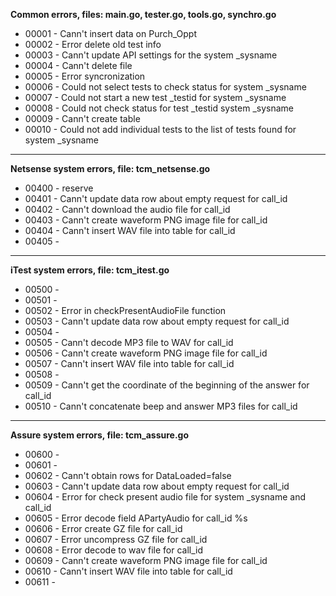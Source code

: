 **Common errors, files: main.go, tester.go, tools.go, synchro.go**
* 00001 - Cann't insert data on Purch_Oppt
* 00002 - Error delete old test info
* 00003 - Cann't update API settings for the system _sysname
* 00004 - Cann't delete file
* 00005 - Error syncronization
* 00006 - Could not select tests to check status for system _sysname
* 00007 - Could not start a new test _testid for system _sysname
* 00008 - Could not check status for test _testid system _sysname
* 00009 - Cann't create table
* 00010 - Could not add individual tests to the list of tests found for system _sysname
---
**Netsense system errors, file: tcm_netsense.go**
* 00400 - reserve
* 00401 - Cann't update data row about empty request for call_id
* 00402 - Cann't download the audio file for call_id
* 00403 - Cann't create waveform PNG image file for call_id
* 00404 - Cann't insert WAV file into table for call_id
* 00405 - 
---
**iTest system errors, file: tcm_itest.go**
* 00500 - 
* 00501 - 
* 00502 - Error in checkPresentAudioFile function
* 00503 - Cann't update data row about empty request for call_id
* 00504 - 
* 00505 - Cann't decode MP3 file to WAV for call_id
* 00506 - Cann't create waveform PNG image file for call_id
* 00507 - Cann't insert WAV file into table for call_id
* 00508 - 
* 00509 - Cann't get the coordinate of the beginning of the answer for call_id
* 00510 - Cann't concatenate beep and answer MP3 files for call_id
---
**Assure system errors, file: tcm_assure.go**
* 00600 - 
* 00601 - 
* 00602 - Cann't obtain rows for DataLoaded=false
* 00603 - Cann't update data row about empty request for call_id
* 00604 - Error for check present audio file for system _sysname and call_id 
* 00605 - Error decode field APartyAudio for call_id %s
* 00606 - Error create GZ file for call_id
* 00607 - Error uncompress GZ file for call_id
* 00608 - Error decode to wav file for call_id
* 00609 - Cann't create waveform PNG image file for call_id
* 00610 - Cann't insert WAV file into table for call_id
* 00611 - 
